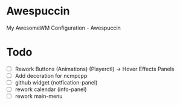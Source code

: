 # Awespuccin
My AwesomeWM Configuration - Awespuccin

# **Todo**
- [ ] Rework Buttons (Animations) (Playerctl) -> Hover Effects Panels
- [ ] Add decoration for ncmpcpp
- [ ] github widget (notfication-panel)
- [ ] rework calendar (info-panel)
- [ ] rework main-menu
